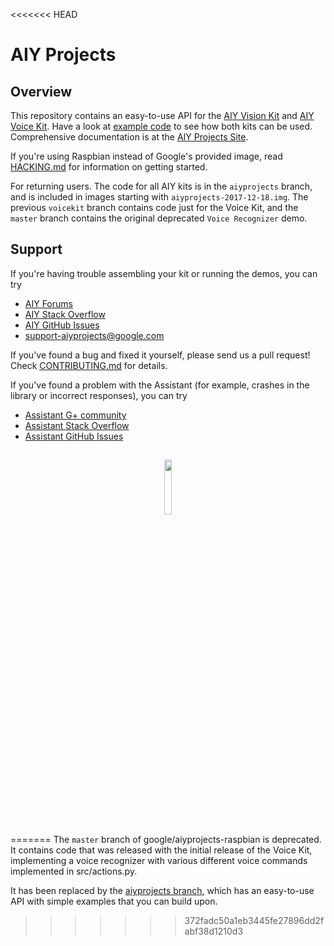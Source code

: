 <<<<<<< HEAD
# AIY Projects

## Overview

This repository contains an easy-to-use API for the [AIY Vision Kit][aiy-vision]
and [AIY Voice Kit][aiy-voice]. Have a look at [example code][aiy-github-examples]
to see how both kits can be used. Comprehensive documentation is at the
[AIY Projects Site][aiy-site].

If you're using Raspbian instead of Google's provided image, read
[HACKING.md] for information on getting started.

For returning users. The code for all AIY kits is in the `aiyprojects` branch,
and is included in images starting with `aiyprojects-2017-12-18.img`.
The previous `voicekit` branch contains code just for the Voice Kit, and the
`master` branch contains the original deprecated `Voice Recognizer` demo.

## Support

If you're having trouble assembling your kit or running the demos, you can try

* [AIY Forums][aiy-forums]
* [AIY Stack Overflow][aiy-stack-overflow]
* [AIY GitHub Issues][aiy-github-issues]
* support-aiyprojects@google.com

If you've found a bug and fixed it yourself, please send us a pull request!
Check [CONTRIBUTING.md] for details.

If you've found a problem with the Assistant (for example, crashes in the
library or incorrect responses), you can try

* [Assistant G+ community][assistant-google-plus]
* [Assistant Stack Overflow][assistant-stack-overflow]
* [Assistant GitHub Issues][assistant-github-issues]

##

<p align="center">
  <img width="15%" src="https://aiyprojects.withgoogle.com/static/images/icons/aiy-circular-logo.svg">
</p>

[HACKING.md]: HACKING.md
[CONTRIBUTING.md]: CONTRIBUTING.md

[aiy-site]: https://aiyprojects.withgoogle.com/
[aiy-vision]: https://aiyprojects.withgoogle.com/vision/
[aiy-voice]: https://aiyprojects.withgoogle.com/voice/

[aiy-forums]: https://www.raspberrypi.org/forums/viewforum.php?f=114
[aiy-stack-overflow]: https://stackoverflow.com/questions/tagged/google-aiy
[aiy-github-issues]: https://github.com/google/aiyprojects-raspbian/issues
[aiy-github-examples]: https://github.com/google/aiyprojects-raspbian/tree/aiyprojects/src/examples

[assistant-google-plus]: https://plus.google.com/communities/117537996116836200696
[assistant-stack-overflow]: https://stackoverflow.com/questions/tagged/google-assistant-sdk
[assistant-github-issues]: https://github.com/googlesamples/assistant-sdk-python/issues
=======
The `master` branch of google/aiyprojects-raspbian is deprecated.
It contains code that was released with the initial release of the Voice Kit, implementing a voice recognizer with various different voice commands implemented in src/actions.py.

It has been replaced by the [aiyprojects branch](https://github.com/google/aiyprojects-raspbian/tree/aiyprojects), which has an easy-to-use API with simple examples that you can build upon.
>>>>>>> 372fadc50a1eb3445fe27896dd2fabf38d1210d3
